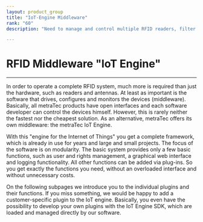 ```yaml
---
layout: product_group
title: "IoT-Engine Middleware"
rank: "60"
description: "Need to manage and control multiple RFID readers, filter and store data and trigger events for other machines? Then our IoT-Engine middleware is the right product for you."

---
```

# RFID Middleware "IoT Engine"
***

In order to operate a complete RFID system, much more is required than just the hardware, such as readers and antennas. At least as important is the software that drives, configures and monitors the devices (middleware). Basically, all metraTec products have open interfaces and each software developer can control the devices himself. However, this is rarely neither the fastest nor the cheapest solution. As an alternative, metraTec offers its own middleware: the metraTec IoT Engine.

With this "engine for the Internet of Things" you get a complete framework, which is already in use for years and large and small projects. The focus of the software is on modularity. The basic system provides only a few basic functions, such as user and rights management, a graphical web interface and logging functionality. All other functions can be added via plug-ins. So you get exactly the functions you need, without an overloaded interface and without unnecessary costs.

On the following subpages we introduce you to the individual plugins and their functions. If you miss something, we would be happy to add a customer-specific plugin to the IoT engine. Basically, you even have the possibility to develop your own plugins with the IoT Engine SDK, which are loaded and managed directly by our software.
